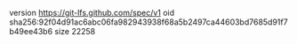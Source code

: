 version https://git-lfs.github.com/spec/v1
oid sha256:92f04d91ac6abc06fa982943938f68a5b2497ca44603bd7685d91f7b49ee43b6
size 22258
